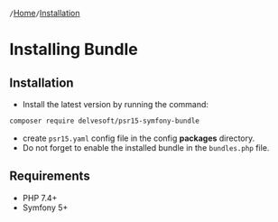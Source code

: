 `/`[Home](/)`/`[Installation](/docs/01-installation.md)

# Installing Bundle
## Installation
- Install the latest version by running the command:
```bash
composer require delvesoft/psr15-symfony-bundle
```
- create `psr15.yaml` config file in the config **packages** directory.
- Do not forget to enable the installed bundle in the `bundles.php` file.
## Requirements
- PHP 7.4+
- Symfony 5+